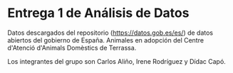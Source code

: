 # Entrega 1 de Análisis de Datos
Datos descargados del repositorio (https://datos.gob.es/es/) de datos abiertos del gobierno de España. Animales en adopción del Centre d'Atenció d'Animals Domèstics de Terrassa.

Los integrantes del grupo son Carlos Aliño, Irene Rodríguez y Dídac Capó.
